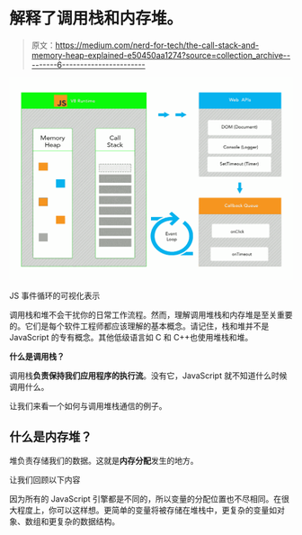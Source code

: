 # 解释了调用栈和内存堆。

> 原文：<https://medium.com/nerd-for-tech/the-call-stack-and-memory-heap-explained-e50450aa1274?source=collection_archive---------6----------------------->

![](img/f1df2ef967b5dfab8a6100c6e930ca48.png)

JS 事件循环的可视化表示

调用栈和堆不会干扰你的日常工作流程。然而，理解调用堆栈和内存堆是至关重要的。它们是每个软件工程师都应该理解的基本概念。请记住，栈和堆并不是 JavaScript 的专有概念。其他低级语言如 C 和 C++也使用堆栈和堆。

**什么是调用栈？**

调用栈**负责保持我们应用程序的执行流**。没有它，JavaScript 就不知道什么时候调用什么。

让我们来看一个如何与调用堆栈通信的例子。

## 什么是内存堆？

堆负责存储我们的数据。这就是**内存分配**发生的地方。

让我们回顾以下内容

因为所有的 JavaScript 引擎都是不同的，所以变量的分配位置也不尽相同。在很大程度上，你可以这样想。更简单的变量将被存储在堆栈中，更复杂的变量如对象、数组和更复杂的数据结构。